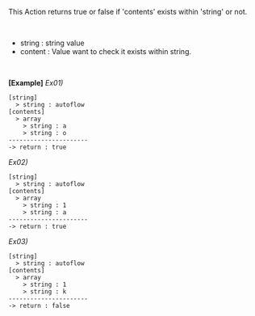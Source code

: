 This Action returns true or false if 'contents' exists within 'string' or not.

<br/>

- string : string value
- content : Value want to check it exists within string.

<br/>

**[Example]**
*Ex01)*
```
[string]
  > string : autoflow
[contents]
  > array
    > string : a
    > string : o
----------------------
-> return : true
```
*Ex02)*
```
[string]
  > string : autoflow
[contents]
  > array
    > string : 1
    > string : a
----------------------
-> return : true
```
*Ex03)*
```
[string]
  > string : autoflow
[contents]
  > array
    > string : 1
    > string : k
----------------------
-> return : false
```
